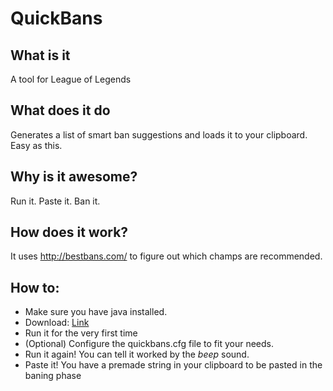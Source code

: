 # QuickBans

## What is it
A tool for League of Legends

## What does it do
Generates a list of smart ban suggestions and loads it to your clipboard. Easy as this.

## Why is it awesome?
Run it. Paste it. Ban it.

## How does it work?
It uses http://bestbans.com/ to figure out which champs are recommended.

## How to:
* Make sure you have java installed.
* Download: [Link](https://github.com/thamma/QuickBans/releases/download/v0.1-alpha/QuickBans.jar)
* Run it for the very first time
* (Optional) Configure the quickbans.cfg file to fit your needs.
* Run it again! You can tell it worked by the *beep* sound.
* Paste it! You have a premade string in your clipboard to be pasted in the baning phase
